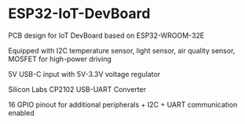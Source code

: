 # ESP32-IoT-DevBoard
PCB design for IoT DevBoard based on ESP32-WROOM-32E

Equipped with I2C temperature sensor, light sensor, air quality sensor, MOSFET for high-power driving

5V USB-C input with 5V-3.3V voltage regulator

Silicon Labs CP2102 USB-UART Converter

16 GPIO pinout for additional peripherals + I2C + UART communication enabled

